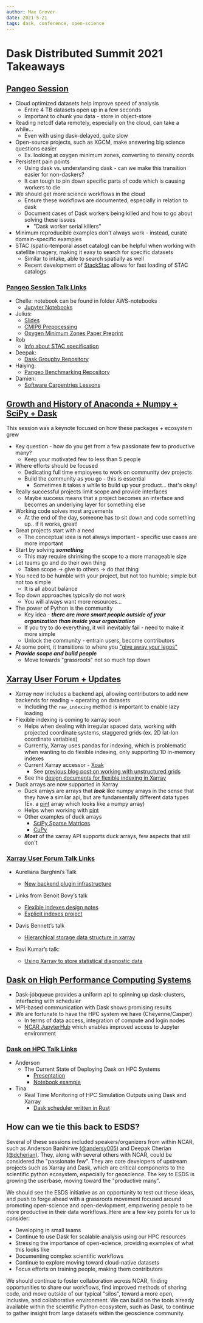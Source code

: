 ```yaml
---
author: Max Grover
date: 2021-5-21
tags: dask, conference, open-science
---
```


# Dask Distributed Summit 2021 Takeaways

## [Pangeo Session](https://zoom.us/rec/play/bVuz_sZOnzsH8fJdrsvH7T_XgXBg64cRSgbV4PERZByVgoLzUDXXoc1pq02Hcfg1oxE7uzAa919Jly1p.tmy6yMikcfgRVHi2?startTime=1621447260000&_x_zm_rtaid=P6Q_HcGvQa-lvvjzHzq4Rg.1621536889692.ea182bc019aed9fbea835c35b62d5ca5&_x_zm_rhtaid=831)

- Cloud optimized datasets help improve speed of analysis
  - Entire 4 TB datasets open up in a few seconds
  - Important to chunk you data - store in object-store
- Reading netcdf data remotely, especially on the cloud, can take a while...
  - Even with using dask-delayed, quite slow
- Open-source projects, such as XGCM, make answering big science questions easier
  - Ex. looking at oxygen minimum zones, converting to density coords
- Persistent pain points
  - Using dask vs. understanding dask - can we make this transition easier for non-daskers?
  - It can tough to pin down specific parts of code which is causing workers to die
- We should get more science workflows in the cloud
  - Ensure these workflows are documented, especially in relation to dask
  - Document cases of Dask workers being killed and how to go about solving these issues
    - "Dask worker serial killers"
- Minimum reproducible examples don't always work - instead, curate domain-specific examples
- STAC (spatio-temporal asset catalog) can be helpful when working with satellite imagery, making it easy to search for specific datasets
  - Similar to intake, able to search spatially as well
  - Recent development of [StackStac](https://stackstac.readthedocs.io/en/latest/) allows for fast loading of STAC catalogs

### [Pangeo Session Talk Links](https://summit.dask.org/schedule/presentation/1/pangeo/)

- Chelle: notebook can be found in folder AWS-notebooks
  - [Jupyter Notebooks](https://github.com/pangeo-gallery/osm2020tutorial)
- Julius:
  - [Slides](https://speakerdeck.com/jbusecke/dask-and-the-ocean-death-zones-lessons-from-a-real-life-earth-science-workflow-with-a-fullish-pangeo-stack)
  - [CMIP6 Prepocessing](https://github.com/jbusecke/cmip6_preprocessing)
  - [Oxygen Minimum Zones Paper Preprint](https://www.essoar.org/doi/10.1002/essoar.10507050.1)
- Rob
  - [Info about STAC specification](https://stacspec.org)
- Deepak:
  - [Dask Groupby Repository](https://github.com/dcherian/dask_groupby)
- Haiying:
  - [Pangeo Benchmarking Repository](https://github.com/pangeo-data/benchmarking)
- Damien:
  - [Software Carpentries Lessons](https://github.com/carpentrieslab/python-aos-lesson)

## [Growth and History of Anaconda + Numpy + SciPy + Dask](https://zoom.us/rec/share/_KQiagnZBnW0xPIHAHZZs553JuFsJXfkQpdwUmTca7-QE91safAQCefSYr6-Kz3R.EDHHYf_864Dw3v8Q?startTime=1621515755000)

This session was a keynote focused on how these packages + ecosystem grew

- Key question - how do you get from a few passionate few to productive many?
  - Keep your motivated few to less than 5 people
- Where efforts should be focused
  - Dedicating full time employees to work on community dev projects
  - Build the community as you go - this is essential
    - Sometimes it takes a while to build up your product... that's okay!
- Really successful projects limit scope and provide interfaces
  - Maybe success means that a project becomes an interface and becomes an underlying layer for something else
- Working code solves most arguements
  - At the end of the day, someone has to sit down and code something up.. if it works, great!
- Great projects start with a need
  - The conceptual idea is not always important - specific use cases are more important
- Start by solving **_something_**
  - This may require shrinking the scope to a more manageable size
- Let teams go and do their own thing
  - Taken scope -> give to others -> do that thing
- You need to be humble with your project, but not too humble; simple but not too simple
  - It is all about balance
- Top down approaches typically do not work
  - You will always want more resources...
- The power of Python is the community
  - Key idea - **_there are more smart people outside of your organization than inside your organization_**
  - If you try to do everything, it will inevitably fail - need to make it more simple
  - Unlock the community - entrain users, become contributors
- At some point, it transitions to where you ["give away your legos"](https://review.firstround.com/give-away-your-legos-and-other-commandments-for-scaling-startups)
- **_Provide scope and build people_**
  - Move towards "grassroots" not so much top down

## [Xarray User Forum + Updates](https://zoom.us/rec/share/3AnbFtOiRIARD3A6MdM1F0PrMvpASQxJQNWbt6pppYpRrx33EFGQYy-wLQWVQZ-H.bl2gwN915ju9aidF?startTime=1621402478000)

- Xarray now includes a backend api, allowing contributors to add new backends for reading + operating on datasets
  - Including the `raw_indexing` method is important to enable lazy loading
- Flexible indexing is coming to xarray soon
  - Helps when dealing with irregular spaced data, working with projected coordinate systems, staggered grids (ex. 2D lat-lon coordinate variables)
  - Currently, Xarray uses pandas for indexing, which is problematic when wanting to do flexible indexing, only supporting 1D in-memory indexes
  - Current Xarray accessor - [Xoak](https://xoak.readthedocs.io/en/latest/)
    - See [previous blog post on working with unstructured grids](https://ncar.github.io/esds/posts/multiple_index_xarray_xoak/)
  - See the [design documents for flexible indexing in Xarray](https://github.com/pydata/xarray/blob/master/design_notes/flexible_indexes_notes.md)
- Duck arrays are now supported in Xarray
  - Duck arrays are arrays that **_look_** like numpy arrays in the sense that they have a similar api, but are fundamentally different data types (Ex. a [pint](https://pint.readthedocs.io/en/stable/tutorial.html) array which looks like a numpy array)
  - Helps when working with [pint](https://pint.readthedocs.io/en/stable/)
  - Other examples of duck arrays
    - [SciPy Sparse Matrices](https://docs.scipy.org/doc/scipy/reference/sparse.html)
    - [CuPy](https://docs.cupy.dev/en/stable/user_guide/basic.html)
  - **_Most_** of the xarray API supports duck arrays, few aspects that still don't

### [Xarray User Forum Talk Links](https://summit.dask.org/schedule/presentation/51/xarray-user-forum/)

- Aureliana Barghini’s Talk

  - [New backend plugin infrastructure](https://github.com/aurghs/xarray-backend-tutorial)

- Links from Benoit Bovy’s talk

  - [Flexible indexes design notes](https://github.com/pydata/xarray/blob/master/design_notes/flexible_indexes_notes.md)
  - [Explicit indexes project](https://github.com/pydata/xarray/projects/1)

- Davis Bennett’s talk

  - [Hierarchical storage data structure in xarray](https://github.com/pydata/xarray/issues/4118)

- Ravi Kumar’s talk:
  - [Using Xarray to store statistical diagnostic data](https://github.com/arviz-devs/arviz_misc/tree/master/xarray_user_forum_2021)

## [Dask on High Performance Computing Systems](https://zoom.us/rec/share/25oqsPdh_ZeZSFmvvbOLzJ0Sa8Q7py6GiLrVra8UHJmi0rZ1YLm69Jpt9NUiN4Cm.1MS7-WLlIPa3Ewku?startTime=1621519269000)

- Dask-jobqueue provides a uniform api to spinning up dask-clusters, interfacing with scheduler
- MPI-based communication with Dask shows promising results
- We are fortunate to have the HPC system we have (Cheyenne/Casper)
  - In terms of data access, integration of compute and login nodes
  - [NCAR JupyterHub](jupyterhub.ucar.edu) which enables improved access to Jupyter environment

### [Dask on HPC Talk Links](https://summit.dask.org/schedule/presentation/34/dask-in-hpc/)

- Anderson
  - The Current State of Deploying Dask on HPC Systems
    - [Presentation](https://talks.andersonbanihirwe.dev/deploying-dask-on-hpc-dask-summit-2021.html)
    - [Notebook example](https://nbviewer.jupyter.org/github/andersy005/brouillons-quotidien/blob/main/dask/dask-cupy-multi-node-gpu.ipynb)
- Tina
  - Real Time Monitoring of HPC Simulation Outputs using Dask and Xarray
    - [Dask scheduler written in Rust](https://github.com/It4innovations/rsds)

## How can we tie this back to ESDS?

Several of these sessions included speakers/organizers from within NCAR, such as Anderson Banihirwe [(@andersy005)](https://github.com/andersy005) and Deepak Cherian [(@dcherian)](https://github.com/dcherian). They, along with several others with NCAR, could be considered the "passionate few". They are core developers of upstream projects such as Xarray and Dask, which are critical components to the scientific python ecosystem, especially for geoscience. The key to ESDS is growing the userbase, moving toward the "productive many".

We should see the ESDS initiative as an opportunity to test out these ideas, and push to forge ahead with a grassroots movement focused around promoting open-science and open-devlopment, empowering people to be more productive in their data workflows. Here are a few key points for us to consider:

- Developing in small teams
- Continue to use Dask for scalable analysis using our HPC resources
- Stressing the importance of open-science, providing examples of what this looks like
- Documenting complex scientific workflows
- Continue to explore moving toward cloud-native datasets
- Focus efforts on training people, making them contributors

We should continue to foster collaboration across NCAR, finding opportunities to share our workflows, find improved methods of sharing code, and move outside of our typical "silos", toward a more open, inclusive, and collaborative environment. We can build on the tools already available within the scientific Python ecosystem, such as Dask, to continue to gather insight from large datasets within the geoscience community.
